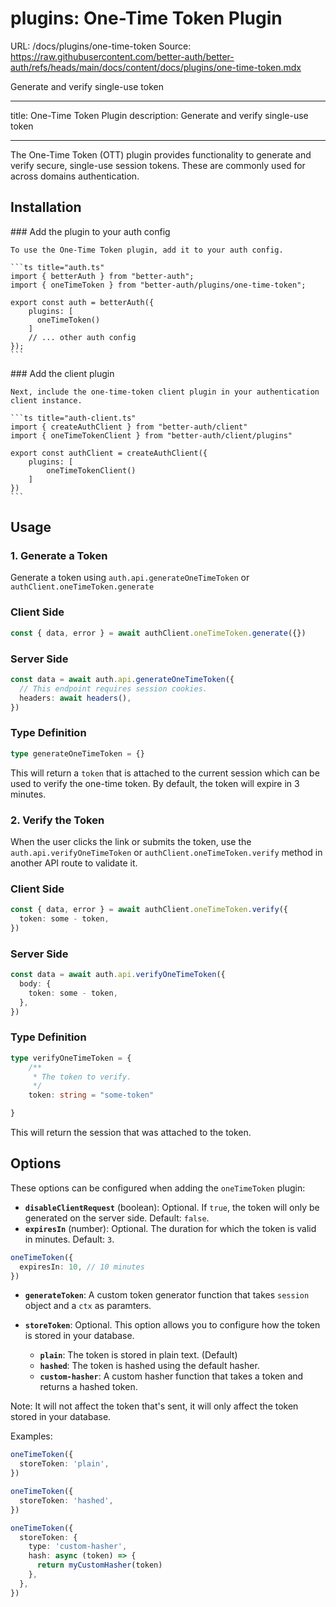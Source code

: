 # plugins: One-Time Token Plugin

URL: /docs/plugins/one-time-token
Source: https://raw.githubusercontent.com/better-auth/better-auth/refs/heads/main/docs/content/docs/plugins/one-time-token.mdx

Generate and verify single-use token

---

title: One-Time Token Plugin
description: Generate and verify single-use token

---

The One-Time Token (OTT) plugin provides functionality to generate and verify secure, single-use session tokens. These are commonly used for across domains authentication.

## Installation

<Steps>
  <Step>
    ### Add the plugin to your auth config

    To use the One-Time Token plugin, add it to your auth config.

    ```ts title="auth.ts"
    import { betterAuth } from "better-auth";
    import { oneTimeToken } from "better-auth/plugins/one-time-token";

    export const auth = betterAuth({
        plugins: [
          oneTimeToken()
        ]
        // ... other auth config
    });
    ```

  </Step>

  <Step>
    ### Add the client plugin

    Next, include the one-time-token client plugin in your authentication client instance.

    ```ts title="auth-client.ts"
    import { createAuthClient } from "better-auth/client"
    import { oneTimeTokenClient } from "better-auth/client/plugins"

    export const authClient = createAuthClient({
        plugins: [
            oneTimeTokenClient()
        ]
    })
    ```

  </Step>
</Steps>

## Usage

### 1. Generate a Token

Generate a token using `auth.api.generateOneTimeToken` or `authClient.oneTimeToken.generate`

### Client Side

```ts
const { data, error } = await authClient.oneTimeToken.generate({})
```

### Server Side

```ts
const data = await auth.api.generateOneTimeToken({
  // This endpoint requires session cookies.
  headers: await headers(),
})
```

### Type Definition

```ts
type generateOneTimeToken = {}
```

This will return a `token` that is attached to the current session which can be used to verify the one-time token. By default, the token will expire in 3 minutes.

### 2. Verify the Token

When the user clicks the link or submits the token, use the `auth.api.verifyOneTimeToken` or `authClient.oneTimeToken.verify` method in another API route to validate it.

### Client Side

```ts
const { data, error } = await authClient.oneTimeToken.verify({
  token: some - token,
})
```

### Server Side

```ts
const data = await auth.api.verifyOneTimeToken({
  body: {
    token: some - token,
  },
})
```

### Type Definition

```ts
type verifyOneTimeToken = {
    /**
     * The token to verify.
     */
    token: string = "some-token"

}
```

This will return the session that was attached to the token.

## Options

These options can be configured when adding the `oneTimeToken` plugin:

- **`disableClientRequest`** (boolean): Optional. If `true`, the token will only be generated on the server side. Default: `false`.
- **`expiresIn`** (number): Optional. The duration for which the token is valid in minutes. Default: `3`.

```ts
oneTimeToken({
  expiresIn: 10, // 10 minutes
})
```

- **`generateToken`**: A custom token generator function that takes `session` object and a `ctx` as paramters.

- **`storeToken`**: Optional. This option allows you to configure how the token is stored in your database.
  - **`plain`**: The token is stored in plain text. (Default)
  - **`hashed`**: The token is hashed using the default hasher.
  - **`custom-hasher`**: A custom hasher function that takes a token and returns a hashed token.

<Callout type="info">
  Note: It will not affect the token that's sent, it will only affect the token stored in your database.
</Callout>

Examples:

```ts title="No hashing (default)"
oneTimeToken({
  storeToken: 'plain',
})
```

```ts title="built-in hasher"
oneTimeToken({
  storeToken: 'hashed',
})
```

```ts title="custom hasher"
oneTimeToken({
  storeToken: {
    type: 'custom-hasher',
    hash: async (token) => {
      return myCustomHasher(token)
    },
  },
})
```

